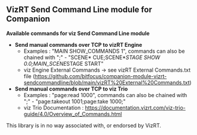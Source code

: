 ## VizRT Send Command Line module for Companion

**Available commands for viz Send Command Line module**

- **Send manual commands over TCP to vizRT Engine**
  - Examples : "MAIN SHOW_COMMANDS 1", commands can also be chained with ";" - "SCENE*<Scene Name> CUE;SCENE*<Scene Name>*STAGE SHOW 0.0;MAIN_SCENE*STAGE START"
  - viz Engine External Commands -> see vizRT External Commands.txt file (https://github.com/bitfocus/companion-module-vizrt-sendcommandline/blob/main/vizRT%20External%20Commands.txt)
- **Send manual commands over TCP to viz Trio**
  - Examples : "page:read 1000", commands can also be chained with ";" - "page:takeout 1001;page:take 1000;"
  - viz Trio Documentation : https://documentation.vizrt.com/viz-trio-guide/4.0/Overview_of_Commands.html

This library is in no way associated with, or endorsed by VizRT.
